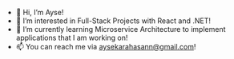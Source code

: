 - 👋 Hi, I’m Ayse!
- 👀 I’m interested in Full-Stack Projects with React and .NET!
- 🌱 I’m currently learning Microservice Architecture to implement applications that I am working on!
- 📫 You can reach me via aysekarahasann@gmail.com!

<!---
aysekarahasan/aysekarahasan is a ✨ special ✨ repository because its `README.md` (this file) appears on your GitHub profile.
You can click the Preview link to take a look at your changes.
--->
